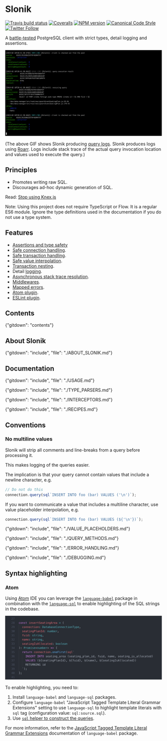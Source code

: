 # Slonik

[![Travis build status](http://img.shields.io/travis/gajus/slonik/master.svg?style=flat-square)](https://travis-ci.org/gajus/slonik)
[![Coveralls](https://img.shields.io/coveralls/gajus/slonik.svg?style=flat-square)](https://coveralls.io/github/gajus/slonik)
[![NPM version](http://img.shields.io/npm/v/slonik.svg?style=flat-square)](https://www.npmjs.org/package/slonik)
[![Canonical Code Style](https://img.shields.io/badge/code%20style-canonical-blue.svg?style=flat-square)](https://github.com/gajus/canonical)
[![Twitter Follow](https://img.shields.io/twitter/follow/kuizinas.svg?style=social&label=Follow)](https://twitter.com/kuizinas)

A [battle-tested](#battle-tested) PostgreSQL client with strict types, detail logging and assertions.

![Tailing Slonik logs](./.README/slonik-log-tailing.gif)

(The above GIF shows Slonik producing [query logs](https://github.com/gajus/slonik#logging). Slonik produces logs using [Roarr](https://github.com/gajus/roarr). Logs include stack trace of the actual query invocation location and values used to execute the query.)

## Principles

* Promotes writing raw SQL.
* Discourages ad-hoc dynamic generation of SQL.

Read: [Stop using Knex.js](https://medium.com/@gajus/bf410349856c)

Note: Using this project does not require TypeScript or Flow. It is a regular ES6 module. Ignore the type definitions used in the documentation if you do not use a type system.

## Features

* [Assertions and type safety](#repeating-code-patterns-and-type-safety)
* [Safe connection handling](#protecting-against-unsafe-connection-handling).
* [Safe transaction handling](#protecting-against-unsafe-transaction-handling).
* [Safe value interpolation](#protecting-against-unsafe-value-interpolation).
* [Transaction nesting](#transaction-nesting).
* Detail [logging](#slonik-debugging).
* [Asynchronous stack trace resolution](#capture-stack-trace).
* [Middlewares](#slonik-interceptors).
* [Mapped errors](#error-handling).
* [Atom plugin](#slonik-syntax-highlighting).
* [ESLint plugin](https://github.com/gajus/eslint-plugin-sql).

## Contents

{"gitdown": "contents"}

## About Slonik

{"gitdown": "include", "file": "./ABOUT_SLONIK.md"}

## Documentation

{"gitdown": "include", "file": "./USAGE.md"}

{"gitdown": "include", "file": "./TYPE_PARSERS.md"}

{"gitdown": "include", "file": "./INTERCEPTORS.md"}

{"gitdown": "include", "file": "./RECIPES.md"}

## Conventions

### No multiline values

Slonik will strip all comments and line-breaks from a query before processing it.

This makes logging of the queries easier.

The implication is that your query cannot contain values that include a newline character, e.g.

```js
// Do not do this
connection.query(sql`INSERT INTO foo (bar) VALUES ('\n')`);

```

If you want to communicate a value that includes a multiline character, use value placeholder interpolation, e.g.

```js
connection.query(sql`INSERT INTO foo (bar) VALUES (${'\n'})`);

```

{"gitdown": "include", "file": "./VALUE_PLACEHOLDERS.md"}

{"gitdown": "include", "file": "./QUERY_METHODS.md"}

{"gitdown": "include", "file": "./ERROR_HANDLING.md"}

{"gitdown": "include", "file": "./DEBUGGING.md"}

## Syntax highlighting

### Atom

Using [Atom](https://atom.io/) IDE you can leverage the [`language-babel`](https://github.com/gandm/language-babel) package in combination with the [`language-sql`](https://github.com/atom/language-sql) to enable highlighting of the SQL strings in the codebase.

![Syntax highlighting in Atom](./.README/atom-syntax-highlighting.png)

To enable highlighting, you need to:

1. Install `language-babel` and `language-sql` packages.
1. Configure `language-babel` "JavaScript Tagged Template Literal Grammar Extensions" setting to use `language-sql` to highlight template literals with `sql` tag (configuration value: `sql:source.sql`).
1. Use [`sql` helper to construct the queries](https://github.com/gajus/slonik#tagged-template-literals).

For more information, refer to the [JavaScript Tagged Template Literal Grammar Extensions](https://github.com/gandm/language-babel#javascript-tagged-template-literal-grammar-extensions) documentation of `language-babel` package.
